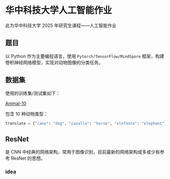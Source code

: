 # 华中科技大学人工智能作业

此为华中科技大学 2025 年研究生课程——人工智能作业

## 题目

以 Python 作为主要编程语言，使用 `Pytorch/TensorFlow/MindSpore` 框架，构建卷积神经网络模型，实现对动物图像的分类任务。

## 数据集

使用的训练集/测试集如下：

[Animal-10](https://www.kaggle.com/datasets/alessiocorrado99/animals10)

包含 10 种动物类型：

```python
translate = {"cane": "dog", "cavallo": "horse", "elefante": "elephant", "farfalla": "butterfly", "gallina": "chicken", "gatto": "cat", "mucca": "cow", "pecora": "sheep", "scoiattolo": "squirrel", "dog": "cane", "cavallo": "horse", "elephant" : "elefante", "butterfly": "farfalla", "chicken": "gallina", "cat": "gatto", "cow": "mucca", "spider": "ragno", "squirrel": "scoiattolo"}
```

## ResNet

是 CNN 中经典的网络架构，常用于图像识别，目前最新的网络架构或多或少有参考 ResNet 的思想。

### idea

